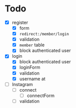 # Todo
- [x] register
  - [x] form
  - [x] `redirect:/member/login`
  - [x] validation
  - [x] `member` table
  - [x] block authenticated user
- [x] login
  - [x] block authenticated user
  - [x] loginForm
  - [x] validation
  - [x] username at
- [ ] Instagram 
  - [ ] connect
    - [ ] connectForm
  - [ ] validation